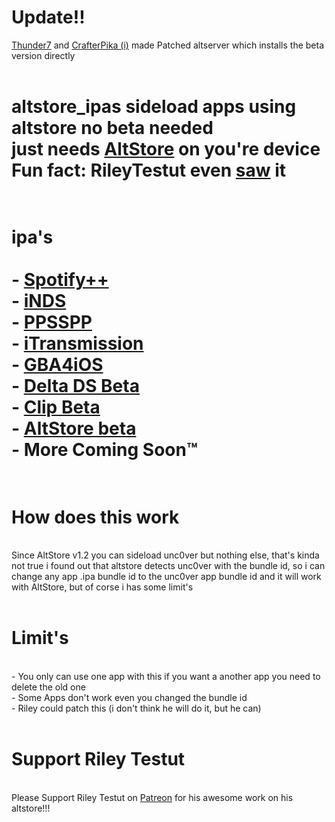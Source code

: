 <h1>Update!!</h1>
<a href="https://github.com/Thunder7yoshi/AltStore-Beta">Thunder7</a> and <a href="https://crafterpika.github.io/dl/altstore/altserver_beta_installer/">CrafterPika (i)</a> made Patched altserver which installs the beta version directly
<br>
<br>
<h1>altstore_ipas</a>
sideload apps using altstore no beta needed
<br>
just needs <a href="https://altstore.io/">AltStore</a> on you're device
<br>
Fun fact: RileyTestut even <a href="https://twitter.com/rileytestut/status/1237039200752418816?s=20">saw</a> it
<br>
<br>
<h1>ipa's</a>
<br>
<br>
- <a href="https://github.com/CrafterPika/altstore_ipas/blob/master/ipa/spotify++_altstore_v1.0.ipa?raw=true">Spotify++</a>
<br>
- <a href="https://github.com/CrafterPika/altstore_ipas/blob/master/ipa/iNDS_altstore_v1.10.7.ipa?raw=true">iNDS</a>
<br>
- <a href="https://github.com/CrafterPika/altstore_ipas/blob/master/ipa/ppsspp_altstore_v1.9.3.ipa?raw=true">PPSSPP</a>
<br>
- <a href="https://github.com/CrafterPika/altstore_ipas/blob/master/ipa/iTransmission_altstore_v5.0.ipa?raw=true">iTransmission</a>
<br>
- <a href="https://github.com/CrafterPika/altstore_ipas/blob/master/ipa/GBA4iOS_altstore_v2.1.1.ipa?raw=true">GBA4iOS</a>
<br>
- <a href="https://github.com/CrafterPika/altstore_ipas/blob/master/ipa/Delta_altstore_v1.2b.ipa?raw=true">Delta DS Beta</a>
<br>
- <a href="https://github.com/CrafterPika/altstore_ipas/blob/master/ipa/Clip_altstore_v1.0b.ipa?raw=true">Clip Beta</a>
<br>
- <a href="https://github.com/CrafterPika/altstore_ipas/blob/master/ipa/AltStore-beta_altstore_v1.2b4.ipa?raw=true">AltStore beta</a>
<br>
- More Coming Soon™️
<br>
<br>
<h1>How does this work</h1>
<br>
Since AltStore v1.2 you can sideload unc0ver but nothing else, that's kinda not true i found out that altstore detects unc0ver with the bundle id, so i can change any app .ipa bundle id to the unc0ver app bundle id and it will work with AltStore, but of corse i has some limit's
<br>
<br>
<h1>Limit's</h1>
<br>
- You only can use one app with this if you want a another app you need to delete the old one
<br>
- Some Apps don't work even you changed the bundle id
<br>
- Riley could patch this (i don't think he will do it, but he can)
<br>
<br>
<h1>Support Riley Testut</h1>
<br>
Please Support Riley Testut on <a href="https://www.patreon.com/rileytestut">Patreon</a> for his awesome work on his altstore!!!
